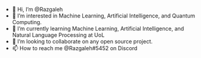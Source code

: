- 👋 Hi, I’m @Razgaleh
- 👀 I’m interested in Machine Learning, Artificial Intelligence, and Quantum Computing.
- 🌱 I’m currently learning Machine Learning, Artificial Intelligence, and Natural Language Processing at UoL 
- 💞️ I’m looking to collaborate on any open source project.
- 📫 How to reach me @Razgaleh#5452 on Discord

<!---
Razgaleh/Razgaleh is a ✨ special ✨ repository because its `README.md` (this file) appears on your GitHub profile.
You can click the Preview link to take a look at your changes.
--->
